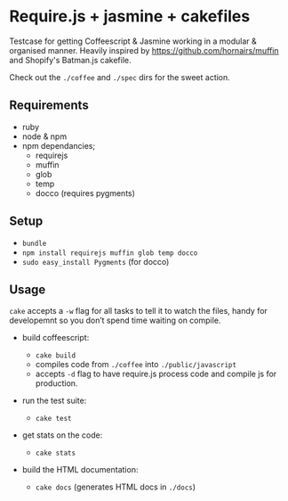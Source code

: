 # Require.js + jasmine + cakefiles

Testcase for getting Coffeescript & Jasmine working in a modular & organised manner.
Heavily inspired by https://github.com/hornairs/muffin and Shopify's Batman.js cakefile.

Check out the `./coffee` and `./spec` dirs for the sweet action.

## Requirements

- ruby
- node & npm
- npm dependancies;
	- requirejs
	- muffin
	- glob
	- temp
	- docco (requires pygments)

## Setup

- `bundle`
- `npm install requirejs muffin glob temp docco`
- `sudo easy_install Pygments` (for docco)

## Usage

`cake` accepts a `-w` flag for all tasks to tell it to watch the files, handy for developemnt so you don’t spend time waiting on compile.

- build coffeescript:
	- `cake build`
	- compiles code from `./coffee` into `./public/javascript`
	- accepts `-d` flag to have require.js process code and compile js for production.

- run the test suite:
	- `cake test`

- get stats on the code:
	- `cake stats`

- build the HTML documentation:
	- `cake docs` (generates HTML docs in `./docs`)
